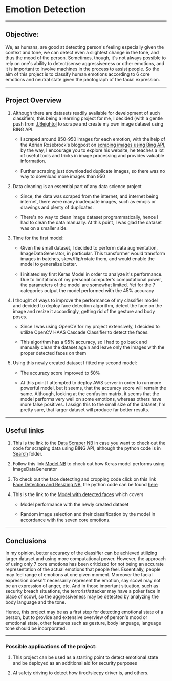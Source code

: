 # Emotion Detection
---------
## Objective:

We, as humans, are good at detecting person's feeling especially given the context and tone, we can detect even a slightest change in the tone, and thus the mood of the person. Sometimes, though, it's not always possible to rely on one's ability to detect/sense aggressiveness or other emotions, and it is important to involve machines in the process to assist people. So the aim of this project is to classify human emotions according to 6 core emotions and neutral state given the photograph of the facial expression.

 ---

## Project Overview


1. Although there are datasets readily available for development of such classifiers, this being a learning project for me, I decided (with a gentle push from [J.Beightol](https://www.linkedin.com/in/j-beightol-04615329/) to scrape and create my own image dataset using BING API.

    - I scraped around 850-950 images for each emotion, with the help of the Adrian Rosebrock's blogpost on [scraping images using Bing API](https://www.pyimagesearch.com/2018/04/09/how-to-quickly-build-a-deep-learning-image-dataset/), by the way, I encourage you to explore his website, he teaches a lot of useful tools and tricks in image processing and provides valuable information.

    - Further scraping just downloaded duplicate images, so there was no way to download more images than 950


2. Data cleaning is an essential part of any data science project

    - Since, the data was scraped from the internet, and internet being internet, there were many inadequate images, such as emojis or drawings and plenty of duplicates.

    - There's no way to clean image dataset programmatically, hence I had to clean the data manually. At this point, I was glad the dataset was on a smaller side.


3. Time for the first model:

    - Given the small dataset, I decided to perform data augmentation, ImageDataGenerator, in particular. This transformer would transform images in batches, skew/flip/rotate them, and would enable the model to generalize better.

    - I initiated my first Keras Model in order to analyze it's performance. Due to limitations of my personal computer's computational power, the parameters of the model are somewhat limited. Yet for the 7 categories output the model performed with the 45% accuracy


4. I thought of ways to improve the performance of my classifier model and decided to deploy face detection algorithm, detect the face on the image and resize it accordingly, getting rid of the gesture and body poses.

    - Since I was using OpenCV for my project extensively, I decided to utilize OpenCV HAAS Cascade Classifier to detect the faces.

    - This algorithm has a 95% accuracy, so I had to go back and manually clean the dataset again and leave only the images with the proper detected faces on them

5. Using this newly created dataset I fitted my second model:

    - The accuracy score improved to 50%

    - At this point I attempted to deploy AWS server in order to run more powerful model, but it seems, that the accuracy score will remain the same. Although, looking at the confusion matrix, it seems that the model performs very well on some emotions, whereas others have more false positives. I assign this to the small size of the dataset, I'm pretty sure, that larger dataset will produce far better results.

---

## Useful links

1. This is the link to the [Data Scraper NB](./image_scraper.ipynb) in case you want to check out the code for scraping data using BING API, although the python code is in [Search](./search/) folder.

2. Follow this link [Model NB](./model.ipynb) to check out how Keras model performs using ImageDataGenerator

3. To check out the face detecting and cropping code click on this link [Face Detection and Resizing NB](./face_cropping.ipynb), the python code can be found [here](./image_processing.py)

4. This is the link to the [Model with detected faces](./model_emotions.ipynb) which covers

    - Model performance with the newly created dataset

    - Random image selection and their classification by the model in accordance with the seven core emotions.


---

## Conclusions

In my opinion, better accuracy of the classifier can be achieved utilizing larger dataset and using more computational power. However, the approach of using only 7 core emotions has been criticized for not being an accurate representation of the actual emotions that people feel. Essentially, people may feel range of emotions at one given moment. Moreover the facial expression doesn't necessarily represent the emotion, say scowl may not be an expression of anger, etc. And in those important situation, such as security breach situations, the terrorist/attacker may have a poker face in place of scowl, so the aggressiveness may be detected by analyzing the body language and the tone.

Hence, this project may be as a first step for detecting emotional state of a person, but to provide and extensive overview of person's mood or emotional state, other features such as gesture, body language, language tone should be incorporated.


---

### Possible applications of the project:

1. This project can be used as a starting point to detect emotional state and be deployed as an additional aid for security purposes


2. AI safety driving to detect how tired/sleepy driver is, and others.
